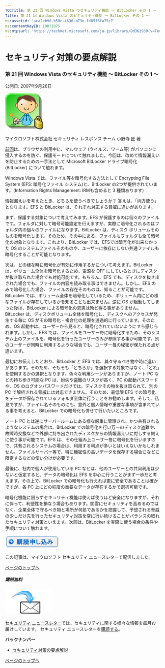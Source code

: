 ```yaml
---
TOCTitle: 第 21 回 Windows Vista のセキュリティ機能 ～ BitLocker その 1 ～
Title: 第 21 回 Windows Vista のセキュリティ機能 ～ BitLocker その 1 ～
ms:assetid: 'aca2eb90-b50c-4630-b73e-fd85f6fa75c7'
ms:contentKeyID: 19871875
ms:mtpsurl: 'https://technet.microsoft.com/ja-jp/library/Dd362930(v=TechNet.10)'
---
```


セキュリティ対策の要点解説
==========================

### 第 21 回 Windows Vista のセキュリティ機能 ～ BitLocker その 1 ～

公開日: 2007年9月26日

![](images/Dd362930.SecPoint(ja-jp,TechNet.10).gif)

マイクロソフト株式会社
セキュリティ レスポンス チーム
小野寺 匠 著

[前回](https://technet.microsoft.com/ja-jp/library/6a390af6-8f8b-4662-8ee3-292f23ce7401(v=TechNet.10))は、ブラウザの利用中に、マルウェア (ウイルス、ワーム等) がパソコンに侵入するのを防ぐ、保護モードについて触れました。今回は、改めて情報漏えいを防止するための一手法として Microsoft BitLocker ドライブ暗号化 (BitLocker) について触れます。

Windows Vista では、ファイル等を暗号化する方法として Encrypting File System (EFS: 暗号化ファイル システム)と、BitLocker の2つが提供されています。(Information Rights Management: IRMも含めると 3 種類あります)

情報漏えいを考えたとき、どちらを使うべきでしょうか？ 答えは、「両方使う」となります。EFS と BitLocker は、それぞれ対応する脅威に違いがあります。

まず、保護する対象について考えてみます。EFS が保護するのは個々のファイルです。フォルダに対して暗号可能設定を行えますが、実際に暗号化されるのはフォルダ内の個々のファイルになります。BitLocker は、ディスク ボリュームそのものを暗号化します。そのため、その中にある、ファイルもフォルダも全て暗号化の対象となります。これより、BitLocker では、EFSでは暗号化が出来なかった OS のシステムファイルそのものや、ユーザーに依存にしない共通ファイルも暗号化することが可能となります。

次は、どの様な時に暗号化が有効に作用するかについて考えます。BitLocker は、ボリューム全体を暗号化するため、電源を OFF にしているときにディスクが抜き取られた場合でも対処可能です。もちろん、EFS でも、ディスクを抜き出された場合でも、ファイルの内容を読み取る事はできません。しかし、EFS のみで暗号化した場合、ファイルの存在そのものは、知ることが可能です。BitLocker では、ボリューム全体を暗号化しているため、ボリューム内にどの様なファイルが存在しているかを知ることも出来ません。逆に OS が起動してしまった後は、BitLocker による暗号化の恩恵は殆ど得る事がありません。BitLocker は、ディスクボリューム全体を暗号化し、ディスクへのアクセスが発生する毎に OS がその暗号化・複合化の処理を透過的に行っています。そのため、OS 起動中は、ユーザーから見ると、暗号化されていないようにすら感じられます。しかし、EFS では、ファイルをユーザー毎に暗号化するため、そのシステム上のファイルを、暗号化を行ったユーザーのみが参照する事が可能です。別のユーザーが同時に利用するような場合でも、ユーザー毎の秘密が保たれる点が違います。

最初にお伝えしたとおり、BitLocker と EFS では、其々守るべき物や時に違いがあります。そのため、そもそも「どちらか」を選択する対象ではなく、「どれ」を使用するかの選択となります。色々な利用シーンがありますが、ノート PC などの持ち歩き可能な PC は、紛失や盗難のリスクが高く、PC の起動パスワードや、OS のログオンパスワードだけでは、ディスクその物を抜き取られて、別の PC で解析される脅威には対応できません。そのため、最低限 EFS での暗号化をデータが保存されているフォルダ全体に行うことをお勧めします。そして、私見ですが、ファイル名そのものにも、意外と個人情報や重要な事項が含まれている事を考えると、BitLocker での暗号化も併せて行いたいところです。

ノート PC とは逆にサーバールームにある様な厳重に管理され、かつ共有されるようなシステムの場合は、BitLocker での暗号化を行い万一のディスク盗難や、故障時交換などで外部に持ち出されたディスクからの情報漏えいに対しする備えに使う事が可能です。EFS は、その仕組み上ユーザー毎に暗号化を行いますので、共有されるシステムの場合は、利用する利点が多いとはいえないかもしれません。ファイルサーバー等で、特に機密性の高いデータを保存する場合になどに限定するなどの使い分けが必要です。

最後に、社内で個人が使用している PC などは、他のユーザーとの共同利用は少ないと仮定すると、データの暗号化は EFS を中心に行うことがまず一歩だと考えます。その上で、BitLocker での暗号化も行えれば更に安全であることは確かですが、各 PC 上にどの程度の重要なデータが存在するかで選択可能です。

暗号化機能に限らずセキュリティ機能は使えば使うほど安全になりますが、それに伴って、利便性を損なう場合もあります。闇雲にセキュリティを高めるのではなく、企業全体で守るべき物と場所が何処であるかを把握して、予想される脅威の少しだけ先を行ったセキュリティ対策を常に行い続けることがバランスの取れたセキュリティ対策といえます。次回は、BitLocker を実際に使う場合の条件や手順について触れます。

[![](images/Dd362930.btn_reg_today(ja-jp,TechNet.10).jpg)](https://technet.microsoft.com/ja-jp/library/d2607610-3137-420b-9bbf-2552bec68922(v=TechNet.10))

この記事は、マイクロソフト セキュリティ ニュースレターで配信しました。

[](#mainsection)[ページのトップへ](#mainsection)

##### 購読無料

![](images/Dd362930.subscribe(ja-jp,TechNet.10).gif)

[セキュリティ ニュースレター](https://www.microsoft.com/japan/technet/security/secnews/default.mspx)では、セキュリティに関する様々な情報を毎月お届けしています。
セキュリティ ニュースレターを[購読する](https://technet.microsoft.com/ja-jp/library/d2607610-3137-420b-9bbf-2552bec68922(v=TechNet.10))。

**バックナンバー**
-   [セキュリティ対策の要点解説](https://technet.microsoft.com/ja-jp/library/f301b3b4-fdcc-43f8-846e-135538db4edf(v=TechNet.10))

[](#mainsection)[ページのトップへ](#mainsection)
